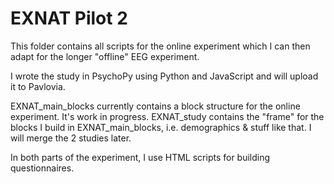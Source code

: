 # EXNAT Pilot 2

This folder contains all scripts for the online experiment which I can then adapt for the longer "offline" EEG experiment. 

I wrote the study in PsychoPy using Python and JavaScript and will upload it to Pavlovia.

EXNAT_main_blocks currently contains a block structure for the online experiment. It's work in progress. EXNAT_study contains the "frame" for the blocks I build in EXNAT_main_blocks, i.e. demographics & stuff like that. I will merge the 2 studies later.

In both parts of the experiment, I use HTML scripts for building questionnaires.
